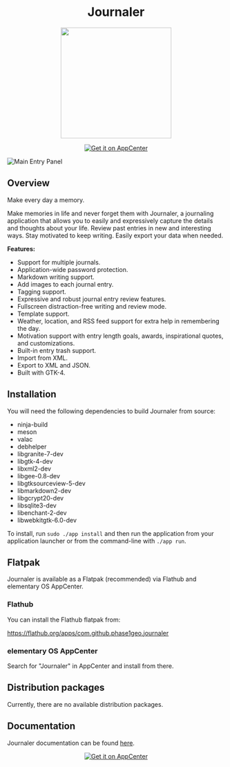 <h1 align="center">Journaler</h1>
<p align="center">
  <img src="https://raw.githubusercontent.com/phase1geo/Journaler/master/data/icons/scalable/com.github.phase1geo.journaler.svg" width="256"/>
</p>

<p align="center">
  <a href="https://appcenter.elementary.io/com.github.phase1geo.journaler">
    <img src="https://appcenter.elementary.io/badge.svg" alt="Get it on AppCenter" />
  </a>
</p>

![<center><b>Main Entry Panel</b></center>](https://raw.githubusercontent.com/phase1geo/Journaler/master/data/screenshots/screenshot-entry-solarized.png "Journaling application for elementary OS")

## Overview

Make every day a memory.

Make memories in life and never forget them with Journaler, a journaling application that allows you to easily and
expressively capture the details and thoughts about your life.  Review past entries in new and interesting ways.
Stay motivated to keep writing.  Easily export your data when needed.

**Features:**

- Support for multiple journals.
- Application-wide password protection.
- Markdown writing support.
- Add images to each journal entry.
- Tagging support.
- Expressive and robust journal entry review features.
- Fullscreen distraction-free writing and review mode.
- Template support.
- Weather, location, and RSS feed support for extra help in remembering the day.
- Motivation support with entry length goals, awards, inspirational quotes, and customizations.
- Built-in entry trash support.
- Import from XML.
- Export to XML and JSON.
- Built with GTK-4.

## Installation

You will need the following dependencies to build Journaler from source:

* ninja-build
* meson
* valac
* debhelper
* libgranite-7-dev
* libgtk-4-dev
* libxml2-dev
* libgee-0.8-dev
* libgtksourceview-5-dev
* libmarkdown2-dev
* libgcrypt20-dev
* libsqlite3-dev
* libenchant-2-dev  
* libwebkitgtk-6.0-dev 

To install, run `sudo ./app install` and then run the application from your application launcher or from
the command-line with `./app run`.

## Flatpak

Journaler is available as a Flatpak (recommended) via Flathub and elementary OS AppCenter.

### Flathub

You can install the Flathub flatpak from:

https://flathub.org/apps/com.github.phase1geo.journaler

### elementary OS AppCenter

Search for "Journaler" in AppCenter and install from there.

## Distribution packages

Currently, there are no available distribution packages.

## Documentation

Journaler documentation can be found [here](https://github.com/phase1geo/Journaler/wiki/Table-of-Contents).

<p align="center">
  <a href="https://appcenter.elementary.io/com.github.phase1geo.journaler">
    <img src="https://appcenter.elementary.io/badge.svg" alt="Get it on AppCenter" />
  </a>
</p>

